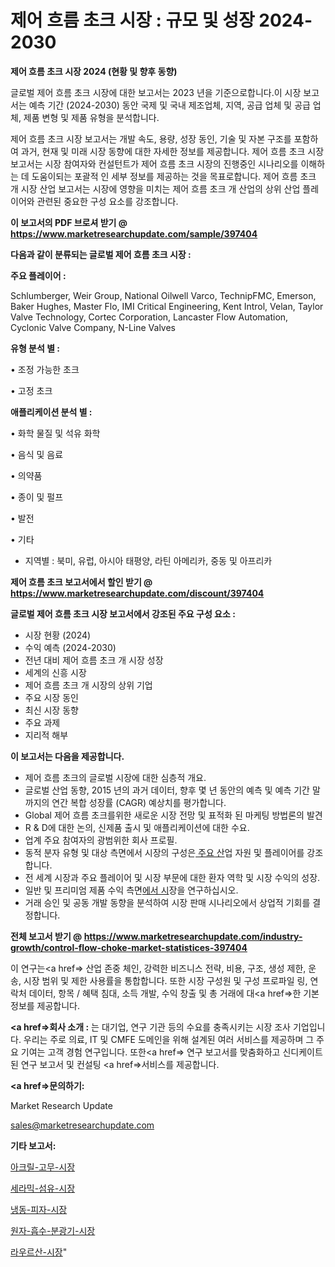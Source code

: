 # 제어 흐름 초크 시장 : 규모 및 성장 2024-2030

<strong>제어 흐름 초크 시장 2024 (현황 및 향후 동향)</strong>

글로벌 제어 흐름 초크 시장에 대한 보고서는 2023 년을 기준으로합니다.이 시장 보고서는 예측 기간 (2024-2030) 동안 국제 및 국내 제조업체, 지역, 공급 업체 및 공급 업체, 제품 변형 및 제품 유형을 분석합니다.

제어 흐름 초크 시장 보고서는 개발 속도, 용량, 성장 동인, 기술 및 자본 구조를 포함하여 과거, 현재 및 미래 시장 동향에 대한 자세한 정보를 제공합니다. 제어 흐름 초크 시장 보고서는 시장 참여자와 컨설턴트가 제어 흐름 초크 시장의 진행중인 시나리오를 이해하는 데 도움이되는 포괄적 인 세부 정보를 제공하는 것을 목표로합니다. 제어 흐름 초크 개 시장 산업 보고서는 시장에 영향을 미치는 제어 흐름 초크 개 산업의 상위 산업 플레이어와 관련된 중요한 구성 요소를 강조합니다.



<strong>이 보고서의 PDF 브로셔 받기 @ <a href=https://www.marketresearchupdate.com/sample/397404>https://www.marketresearchupdate.com/sample/397404</a></strong>



<strong>다음과 같이 분류되는 글로벌 제어 흐름 초크 시장 :</strong>



<strong>주요 플레이어 :</strong>

Schlumberger, Weir Group, National Oilwell Varco, TechnipFMC, Emerson, Baker Hughes, Master Flo, IMI Critical Engineering, Kent Introl, Velan, Taylor Valve Technology, Cortec Corporation, Lancaster Flow Automation, Cyclonic Valve Company, N-Line Valves



<strong>유형 분석 별 :</strong>

• 조정 가능한 초크

• 고정 초크



<strong>애플리케이션 분석 별 :</strong>

• 화학 물질 및 석유 화학

• 음식 및 음료

• 의약품

• 종이 및 펄프

• 발전

• 기타

<ul>
  <li>지역별 : 북미, 유럽, 아시아 태평양, 라틴 아메리카, 중동 및 아프리카</li>
</ul>


<strong>제어 흐름 초크 보고서에서 할인 받기 @ <a href=https://www.marketresearchupdate.com/discount/397404>https://www.marketresearchupdate.com/discount/397404</a></strong>



<strong>글로벌 제어 흐름 초크 시장 보고서에서 강조된 주요 구성 요소 :</strong>
<ul>
  <li>시장 현황 (2024)</li>
  <li>수익 예측 (2024-2030)</li>
  <li>전년 대비 제어 흐름 초크 개 시장 성장</li>
  <li>세계의 신흥 시장</li>
  <li>제어 흐름 초크 개 시장의 상위 기업</li>
  <li>주요 시장 동인</li>
  <li>최신 시장 동향</li>
  <li>주요 과제</li>
  <li>지리적 해부</li>
</ul>


<strong>이 보고서는 다음을 제공합니다.</strong>
<ul>
  <li>제어 흐름 초크의 글로벌 시장에 대한 심층적 개요.</li>
  <li>글로벌 산업 동향, 2015 년의 과거 데이터, 향후 몇 년 동안의 예측 및 예측 기간 말까지의 연간 복합 성장률 (CAGR) 예상치를 평가합니다.</li>
  <li>Global 제어 흐름 초크를위한 새로운 시장 전망 및 표적화 된 마케팅 방법론의 발견</li>
  <li>R &amp; D에 대한 논의, 신제품 출시 및 애플리케이션에 대한 수요.</li>
  <li>업계 주요 참여자의 광범위한 회사 프로필.</li>
  <li>동적 분자 유형 및 대상 측면에서 시장의 구성은<a href=> 주요 산</a>업 자원 및 플레이어를 강조합니다.</li>
  <li>전 세계 시장과 주요 플레이어 및 시장 부문에 대한 환자 역학 및 시장 수익의 성장.</li>
  <li>일반 및 프리미엄 제품 수익 측면<a href=>에서 시</a>장을 연구하십시오.</li>
  <li>거래 승인 및 공동 개발 동향을 분석하여 시장 판매 시나리오에서 상업적 기회를 결정합니다.</li>
</ul>



<strong>전체 보고서 받기 @ <a href=https://www.marketresearchupdate.com/industry-growth/control-flow-choke-market-statistices-397404>https://www.marketresearchupdate.com/industry-growth/control-flow-choke-market-statistices-397404</a></strong>

이 연구는<a href=> 산업 존중</a> 체인, 강력한 비즈니스 전략, 비용, 구조, 생성 제한, 운송, 시장 범위 및 제한 사용률을 통합합니다. 또한 시장 구성원 및 구성 프로파일 링, 연락처 데이터, 항목 / 혜택 침대, 소득 개발, 수익 창출 및 총 거래에 대<a href=>한 기본 </a>정보를 제공합니다.



<strong><a href=>회사 소</a>개 :</strong>
는 대기업, 연구 기관 등의 수요를 충족시키는 시장 조사 기업입니다. 우리는 주로 의료, IT 및 CMFE 도메인을 위해 설계된 여러 서비스를 제공하며 그 주요 기여는 고객 경험 연구입니다. 또한<a href=> 연구 보</a>고서를 맞춤화하고 신디케이트 된 연구 보고서 및 컨설팅 <a href=>서비스</a>를 제공합니다.



<strong><a href=>문의하기:</a></strong>

Market Research Update

sales@marketresearchupdate.com



<strong>기타 보고서:</strong>

<a href=https://www.linkedin.com/pulse/아크릴-고무-시장-경쟁-분석-및-성장-잠재력-2029-survey-savvy-insights-360-analysis/>아크릴-고무-시장</a>

<a href=https://www.linkedin.com/pulse/세라믹-섬유-시장-규모-및-성장-2023-survey-spotlight-pro-24-analysis-2qgwf/>세라믹-섬유-시장</a>

<a href=https://www.linkedin.com/pulse/냉동-피자-시장-진입-전략-및-위험-평가2029년-data-dive-diaries-24-analysis-9rywf/>냉동-피자-시장</a>

<a href=https://www.linkedin.com/pulse/원자-흡수-분광기-시장-동향-및-성장-전망-analytics-avenue-adventures-24-ana-tlegf/>원자-흡수-분광기-시장</a>

<a href=https://www.linkedin.com/pulse/라우르산-시장-경쟁-분석-및-성장-잠재력-2029-analytics-alchemy-360-analysis-omm0f/>라우르산-시장</a>"
